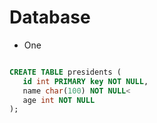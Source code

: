 #  Database 

* One 

```sql 

CREATE TABLE presidents (
   id int PRIMARY key NOT NULL,
   name char(100) NOT NULL<
   age int NOT NULL
);


```

